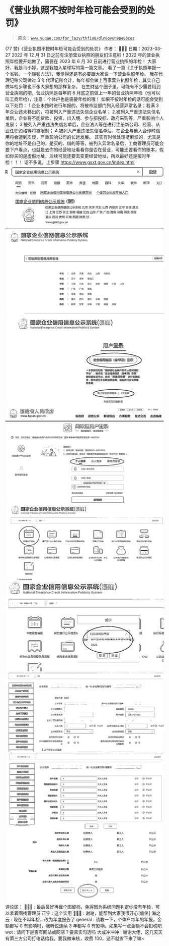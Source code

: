 # 《营业执照不按时年检可能会受到的处罚》

> 原文：[`www.yuque.com/for_lazy/thfiu8/dln6oyuh9pe8bcoz`](https://www.yuque.com/for_lazy/thfiu8/dln6oyuh9pe8bcoz)

<ne-h2 id="e4c8ef38" data-lake-id="e4c8ef38"><ne-heading-ext><ne-heading-anchor></ne-heading-anchor><ne-heading-fold></ne-heading-fold></ne-heading-ext><ne-heading-content><ne-text id="u7b6ee7ae">(77 赞)《营业执照不按时年检可能会受到的处罚》</ne-text></ne-heading-content></ne-h2> <ne-p id="u446ca7e8" data-lake-id="u446ca7e8"><ne-text id="ucc5a353c">作者： 🌸🌸🌸</ne-text></ne-p> <ne-p id="u26d3b231" data-lake-id="u26d3b231"><ne-text id="ucb503d41">日期：2023-03-27</ne-text></ne-p> <ne-p id="uadf3a462" data-lake-id="uadf3a462"><ne-text id="u96bb50dd">2022 年 12 月 31 日之前有注册营业执照的朋友们注意啦！2022 年的营业执照年检要开始做了，需要在 2023 年 6 月 30 日前进行营业执照的年检！</ne-text></ne-p> <ne-p id="uc0f5853d" data-lake-id="uc0f5853d"><ne-text id="u31d44f36">大家好，我是马小婷，这是我加入星球写的第一篇文章。</ne-text></ne-p> <ne-p id="u1f95fb2f" data-lake-id="u1f95fb2f"><ne-text id="u7523272a">看了一篇《关于执照年报一个省钱，一个赚钱方法》，我觉得还是有必要跟大家说一下营业执照年检。</ne-text></ne-p> <ne-p id="u7488577b" data-lake-id="u7488577b"><ne-text id="u07691a0b">我在代理记账公司做过 3 年代理记账会计，每年都会做上百家营业执照年检，其实自己做年检步骤也不像大家想的那样复杂。</ne-text></ne-p> <ne-p id="ub895d7e6" data-lake-id="ub895d7e6"><ne-text id="ufbd98956">在生财这个圈子里，可能有不少需要用到营业执照的吧，营业执照是每年的 6 月底之前做上一年的营业执照年检（也可以叫工商年检），注意：个体户也是需要年检的哦！</ne-text></ne-p> <ne-p id="u587cad3d" data-lake-id="u587cad3d"><ne-text id="ua2fa81ce">如果不按时年检的话可能会受到以下处罚：</ne-text></ne-p> <ne-p id="u71c9fe15" data-lake-id="u71c9fe15"><ne-text id="ue23b0de1">1.企业未按时进行年报的，将被市监部门列入经营异常名录；若满 3 年企业还未移出的，将被列入严重违法失信企业名单；</ne-text></ne-p> <ne-p id="u85300aa1" data-lake-id="u85300aa1"><ne-text id="ue94f635b">2.被列入严重违法失信名单后，企业将不能贷款、投资、出入境、参与招投标、政府采购等，严重影响个人发展；</ne-text></ne-p> <ne-p id="ub6b1bb2d" data-lake-id="ub6b1bb2d"><ne-text id="u6bf27a3c">3.被列入严重违法失信名单后，企业法人等在进行注册新公司、经营、从业任职资格等将被限制；</ne-text></ne-p> <ne-p id="ud1caa1a5" data-lake-id="ud1caa1a5"><ne-text id="uc84c8b42">4.被列入严重违法失信名单后，在企业与他人合作时信用将会遭到质疑，严重影响公司的长远发展。</ne-text></ne-p> <ne-p id="u95097798" data-lake-id="u95097798"><ne-text id="u79e71828">其实有时候处理挺麻烦的，尤其是你的地址不是自己的，是买的、借的等等，被列入异常名录后，工商管理员可能会要下户看点，也就是去你的经营地址看看你是否在营业，可能还要看你的账本，假如你买的是虚假地址，后续可能还要去变更经营地址，所以最好还是按时年检！！！</ne-text></ne-p> <ne-p id="u5e42789f" data-lake-id="u5e42789f"><ne-text id="ue1215f01">话不多说，上步骤</ne-text> [<ne-text id="u27fef627">https://www.gsxt.gov.cn/index.html</ne-text>](https://www.gsxt.gov.cn/index.html)<ne-card data-card-name="image" data-card-type="inline" id="A20HO" data-event-boundary="card">![](img/ef2fc2333f486e450369b4945a5ae32b.png)  <ne-p id="ue5472657" data-lake-id="ue5472657"><ne-card data-card-name="image" data-card-type="inline" id="UE7ey" data-event-boundary="card">![](img/f96c5cd49cdbaaaa2393901c7811e70a.png)  <ne-p id="u10dc3380" data-lake-id="u10dc3380"><ne-card data-card-name="image" data-card-type="inline" id="JHSfx" data-event-boundary="card">![](img/3b13a0df6f7727fddec3dcad8f3c8230.png)  <ne-p id="ucf5768ef" data-lake-id="ucf5768ef"><ne-card data-card-name="image" data-card-type="inline" id="VhkNC" data-event-boundary="card">![](img/44b0a69a3e87ceabccb1d3f6be663eba.png)  <ne-p id="u09213abc" data-lake-id="u09213abc"><ne-card data-card-name="image" data-card-type="inline" id="cvQOR" data-event-boundary="card">![](img/414ed62cd69e05ce556b340bc1052ad2.png)  <ne-p id="u9675cb82" data-lake-id="u9675cb82"><ne-card data-card-name="image" data-card-type="inline" id="Al6ae" data-event-boundary="card">![](img/b5fd56d33e245969585efd1e256831ae.png)  <ne-p id="u4c61f015" data-lake-id="u4c61f015"><ne-card data-card-name="image" data-card-type="inline" id="ahrnV" data-event-boundary="card">![](img/c9664994c046483168c4e8ec2985f54c.png)</ne-card></ne-p> <ne-p id="u87e27569" data-lake-id="u87e27569"><ne-card data-card-name="image" data-card-type="inline" id="aq2QP" data-event-boundary="card">![](img/a9d816b0cf76134ed7feef3663926daa.png)  <ne-p id="u8ab2bd88" data-lake-id="u8ab2bd88"><ne-card data-card-name="image" data-card-type="inline" id="FtYl9" data-event-boundary="card">![](img/3b59731e5ed9f84a60c5242a5fb67d1b.png)  <ne-hole id="u0f6a2763" data-lake-id="u0f6a2763"><ne-card data-card-name="hr" data-card-type="block" id="ZCHpg" data-event-boundary="card"><ne-p id="u1f6f7f85" data-lake-id="u1f6f7f85"><ne-text id="u747e9922">评论区：</ne-text></ne-p> <ne-p id="uc1592843" data-lake-id="uc1592843"><ne-text id="ub5487ab3">🌸🌸🌸 : 最后最好再截个图留档，免得因为系统问题判定你没有年检，可以拿着图找管理员</ne-text> <ne-text id="u5db9fcac">正宇 : 这个实用</ne-text> <ne-text id="u1a97cb29">🌸🌸🌸 : 谢谢，能帮到大家我很开心[偷笑]</ne-text> <ne-text id="ub8752067">海之云 : 现在不叫年检，改为年度报告了</ne-text> <ne-text id="u0f15a8f2">general : 请教一下，个体户每年的年报，金额都写 0 有影响吗，我听说连续 3 年都写 0 有影响。如果写一点金额不会扣税吧</ne-text> <ne-text id="u3bf97040">wot : 请问下是否有网站或网店？要真实勾选吗</ne-text> <ne-text id="u92d6e078">大成冲冲冲 : 谢谢大佬，这几天天有第三方公司打电话给我，要我做审核，收费 100，这不就省下来了嘛~</ne-text></ne-p></ne-card></ne-hole></ne-card></ne-p></ne-card></ne-p></ne-card></ne-p></ne-card></ne-p></ne-card></ne-p></ne-card></ne-p></ne-card></ne-p></ne-card></ne-p>